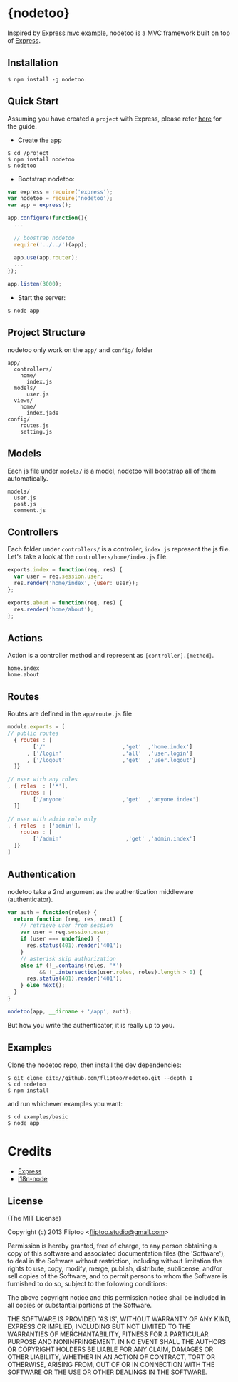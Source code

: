 {nodetoo}
=========
Inspired by [Express mvc example](https://github.com/visionmedia/express/tree/master/examples/mvc), nodetoo is a MVC framework built on top of [Express](expressjs.com).

## Installation

    $ npm install -g nodetoo

## Quick Start

Assuming you have created a `project` with Express, please refer [here](http://expressjs.com/guide.html) for the guide.  

- Create the app

```
$ cd /project
$ npm install nodetoo
$ nodetoo
``` 

- Bootstrap nodetoo:

```js
var express = require('express');
var nodetoo = require('nodetoo');
var app = express();

app.configure(function(){
  ...
  
  // boostrap nodetoo
  require('../../')(app);
  
  app.use(app.router);
  ...
});

app.listen(3000);
```

- Start the server:

```
$ node app
```

## Project Structure

nodetoo only work on the `app/` and `config/` folder

```
app/
  controllers/
    home/
      index.js
  models/
      user.js
  views/
    home/
      index.jade
config/
    routes.js
    setting.js
```

## Models

Each js file under `models/` is a model, nodetoo will bootstrap all of them automatically. 

```
models/
  user.js
  post.js
  comment.js
```

## Controllers

Each folder under `controllers/` is a controller, `index.js` represent the js file.  
Let's take a look at the `controllers/home/index.js` file.

```js
exports.index = function(req, res) {
  var user = req.session.user;
  res.render('home/index', {user: user});
};

exports.about = function(req, res) {
  res.render('home/about');
};
```

## Actions

Action is a controller method and represent as `[controller].[method]`.

```
home.index
home.about
```

## Routes

Routes are defined in the `app/route.js` file

```js
module.exports = [
// public routes  
  { routes : [
        ['/'                        ,'get'  ,'home.index']
      , ['/login'                   ,'all'  ,'user.login']
      , ['/logout'                  ,'get'  ,'user.logout']
  ]}

// user with any roles
, { roles  : ['*'],
    routes : [
        ['/anyone'                  ,'get'  ,'anyone.index']
  ]}

// user with admin role only
, { roles  : ['admin'],
    routes : [
        ['/admin'                    ,'get' ,'admin.index']
  ]}
]
```

## Authentication

nodetoo take a 2nd argument as the authentication middleware (authenticator).

```js
var auth = function(roles) {
  return function (req, res, next) {
    // retrieve user from session
    var user = req.session.user;
    if (user === undefined) {
      res.status(401).render('401');
    } 
    // asterisk skip authorization
    else if (!_.contains(roles, '*') 
          && !_.intersection(user.roles, roles).length > 0) {
      res.status(401).render('401');
    } else next();
  }
}

nodetoo(app, __dirname + '/app', auth);
```
But how you write the authenticator, it is really up to you.

## Examples

Clone the nodetoo repo, then install the dev dependencies:

    $ git clone git://github.com/fliptoo/nodetoo.git --depth 1
    $ cd nodetoo
    $ npm install

and run whichever examples you want:

    $ cd examples/basic
    $ node app
    
# Credits

- [Express](https://github.com/visionmedia/express)
- [i18n-node](https://github.com/mashpie/i18n-node/)

## License

(The MIT License)

Copyright (c) 2013 Fliptoo &lt;fliptoo.studio@gmail.com&gt;

Permission is hereby granted, free of charge, to any person obtaining
a copy of this software and associated documentation files (the
'Software'), to deal in the Software without restriction, including
without limitation the rights to use, copy, modify, merge, publish,
distribute, sublicense, and/or sell copies of the Software, and to
permit persons to whom the Software is furnished to do so, subject to
the following conditions:

The above copyright notice and this permission notice shall be
included in all copies or substantial portions of the Software.

THE SOFTWARE IS PROVIDED 'AS IS', WITHOUT WARRANTY OF ANY KIND,
EXPRESS OR IMPLIED, INCLUDING BUT NOT LIMITED TO THE WARRANTIES OF
MERCHANTABILITY, FITNESS FOR A PARTICULAR PURPOSE AND NONINFRINGEMENT.
IN NO EVENT SHALL THE AUTHORS OR COPYRIGHT HOLDERS BE LIABLE FOR ANY
CLAIM, DAMAGES OR OTHER LIABILITY, WHETHER IN AN ACTION OF CONTRACT,
TORT OR OTHERWISE, ARISING FROM, OUT OF OR IN CONNECTION WITH THE
SOFTWARE OR THE USE OR OTHER DEALINGS IN THE SOFTWARE.
